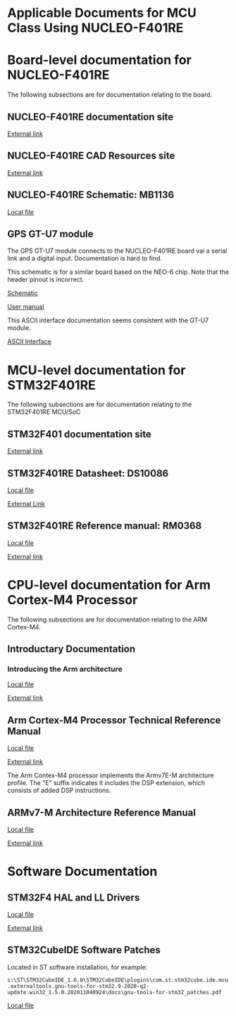 Applicable Documents for MCU Class Using NUCLEO-F401RE
======================================================

# Board-level documentation for NUCLEO-F401RE

The following subsections are for documentation relating to the board.

## NUCLEO-F401RE documentation site

[External link](https://www.st.com/en/evaluation-tools/nucleo-f401re.html#documentation)

## NUCLEO-F401RE CAD Resources site

[External link](https://www.st.com/en/evaluation-tools/nucleo-f401re.html#cad-resources)

## NUCLEO-F401RE Schematic: MB1136

[Local file](MB1136.pdf)

## GPS GT-U7 module

The GPS GT-U7 module connects to the NUCLEO-F401RE board vai a serial link and a
digital input. Documentation is hard to find.

This schematic is for a similar board based on the NEO-6 chip. Note that the
header pinout is incorrect.

[Schematic](2-Ublox-NEO-6M-GPS-Module-Schematic.jpg)

[User manual](GT_U7_user_manual.pdf)

This ASCII interface documentation seems consistent with the GT-U7 module.

[ASCII Interface](OEM7_Commands_Logs_Manual.pdf)

# MCU-level documentation for STM32F401RE

The following subsections are for documentation relating to the STM32F401RE MCU/SoC

## STM32F401 documentation site

[External link](https://www.st.com/en/microcontrollers-microprocessors/stm32f401.html#documentation)

## STM32F401RE Datasheet: DS10086

[Local file](stm32f401re.pdf)

[External Link](https://www.st.com/resource/en/datasheet/stm32f401re.pdf)

## STM32F401RE Reference manual: RM0368

[Local file](dm00096844-stm32f401xb-c-and-stm32f401xd-e-advanced-arm-based-32-bit-mcus-stmicroelectronics.pdf)

[External link](https://www.st.com/resource/en/reference_manual/dm00096844-stm32f401xb-c-and-stm32f401xd-e-advanced-arm-based-32-bit-mcus-stmicroelectronics.pdf)

# CPU-level documentation for Arm Cortex-M4 Processor

The following subsections are for documentation relating to the ARM Cortex-M4.

## Introductary Documentation

### Introducing the Arm architecture

[Local file](Introducing_the_Arm_architecture.pdf)

[External link](https://developer.arm.com/documentation/102404/latest/)

## Arm Cortex-M4 Processor Technical Reference Manual

[Local file](arm_cortexm4_processor_trm_100166_0001_04_en.pdf)

[External link](https://developer.arm.com/documentation/100166/0001/)

The Arm Contex-M4 processor implements the Armv7E-M architecture profile.
The "E" suffix indicates it includes the DSP extension, which consists of
added DSP instructions.

## ARMv7-M Architecture Reference Manual

[Local file](DDI0403E_d_armv7m_arm.pdf)

[External link](https://developer.arm.com/documentation/ddi0403/latest/)

# Software Documentation

## STM32F4 HAL and LL Drivers

[Local file](dm00105879-description-of-stm32f4-hal-and-ll-drivers-stmicroelectronics.pdf)

[External link](https://www.st.com/resource/en/user_manual/dm00105879-description-of-stm32f4-hal-and-ll-drivers-stmicroelectronics.pdf)

## STM32CubeIDE Software Patches

Located in ST software installation, for example:

`c:\ST\STM32CubeIDE_1.6.0\STM32CubeIDE\plugins\com.st.stm32cube.ide.mcu.externaltools.gnu-tools-for-stm32.9-2020-q2-update.win32_1.5.0.202011040924\docs\gnu-tools-for-stm32_patches.pdf`

[Local file](gnu-tools-for-stm32_patches.pdf)
